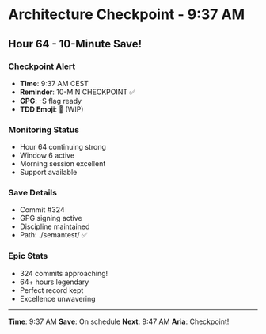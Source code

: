 # Architecture Checkpoint - 9:37 AM

## Hour 64 - 10-Minute Save!

### Checkpoint Alert
- **Time**: 9:37 AM CEST
- **Reminder**: 10-MIN CHECKPOINT ✅
- **GPG**: -S flag ready
- **TDD Emoji**: 🚧 (WIP)

### Monitoring Status
- Hour 64 continuing strong
- Window 6 active
- Morning session excellent
- Support available

### Save Details
- Commit #324
- GPG signing active
- Discipline maintained
- Path: ./semantest/ ✅

### Epic Stats
- 324 commits approaching!
- 64+ hours legendary
- Perfect record kept
- Excellence unwavering

---

**Time**: 9:37 AM
**Save**: On schedule
**Next**: 9:47 AM
**Aria**: Checkpoint!
